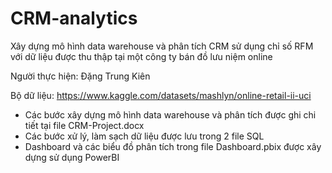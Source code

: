 # CRM-analytics
Xây dựng mô hình data warehouse và phân tích CRM sử dụng chỉ số RFM với dữ liệu được thu thập tại một công ty bán đồ lưu niệm online 

Người thực hiện: Đặng Trung Kiên

Bộ dữ liệu: https://www.kaggle.com/datasets/mashlyn/online-retail-ii-uci

- Các bước xây dựng mô hình data warehouse và phân tích được ghi chi tiết tại file CRM-Project.docx
- Các bước xử lý, làm sạch dữ liệu được lưu trong 2 file SQL
- Dashboard và các biểu đồ phân tích trong file Dashboard.pbix được xây dựng sử dụng PowerBI
